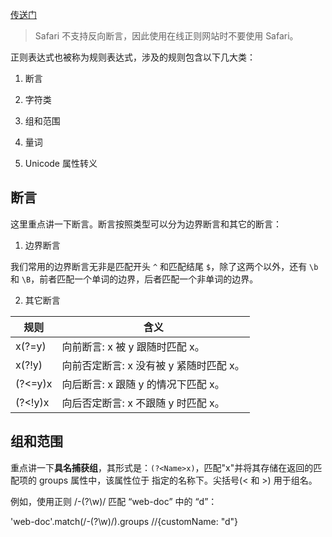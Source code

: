 [传送门](https://github.com/cdoco/learn-regex-zh)

> Safari 不支持反向断言，因此使用在线正则网站时不要使用 Safari。

正则表达式也被称为规则表达式，涉及的规则包含以下几大类：

1. 断言

2. 字符类

3. 组和范围

4. 量词

5. Unicode 属性转义

## 断言

这里重点讲一下断言。断言按照类型可以分为边界断言和其它的断言：

1. 边界断言

我们常用的边界断言无非是匹配开头 `^` 和匹配结尾 `$`，除了这两个以外，还有 `\b` 和 `\B`，前者匹配一个单词的边界，后者匹配一个非单词的边界。

2. 其它断言

|规则|含义|
|--|--|
|x(?=y)|向前断言: x 被 y 跟随时匹配 x。|
|x(?!y)|向前否定断言: x 没有被 y 紧随时匹配 x。|
|(?<=y)x|向后断言: x 跟随 y 的情况下匹配 x。|
|(?<!y)x|向后否定断言: x 不跟随 y 时匹配 x。|

## 组和范围

重点讲一下**具名捕获组**，其形式是：`(?<Name>x)`，匹配"x"并将其存储在返回的匹配项的 groups 属性中，该属性位于 <Name> 指定的名称下。尖括号(< 和 >) 用于组名。

例如，使用正则 /-(?<customName>\w)/ 匹配 “web-doc” 中的 “d”：

'web-doc'.match(/-(?<customName>\w)/).groups   //{customName: "d"}    
